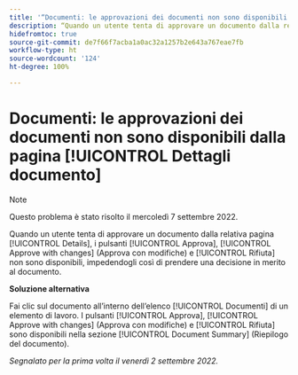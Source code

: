 ```yaml
---
title: '“Documenti: le approvazioni dei documenti non sono disponibili dalla pagina Dettagli documento”'
description: “Quando un utente tenta di approvare un documento dalla relativa pagina Dettagli, i pulsanti [!UICONTROL Approva], [!UICONTROL Approve with changes] (Approva con modifiche) e [!UICONTROL Rifiuta] non sono disponibili, impedendogli così di prendere una decisione in merito al documento”.
hidefromtoc: true
source-git-commit: de7f66f7acba1a0ac32a1257b2e643a767eae7fb
workflow-type: ht
source-wordcount: '124'
ht-degree: 100%

---
```



# Documenti: le approvazioni dei documenti non sono disponibili dalla pagina [!UICONTROL Dettagli documento]

>[!NOTE]
>
>Questo problema è stato risolto il mercoledì 7 settembre 2022.

Quando un utente tenta di approvare un documento dalla relativa pagina [!UICONTROL Details], i pulsanti [!UICONTROL Approva], [!UICONTROL Approve with changes] (Approva con modifiche) e [!UICONTROL Rifiuta] non sono disponibili, impedendogli così di prendere una decisione in merito al documento.

**Soluzione alternativa**

Fai clic sul documento all’interno dell’elenco [!UICONTROL Documenti] di un elemento di lavoro. I pulsanti [!UICONTROL Approva], [!UICONTROL Approve with changes] (Approva con modifiche) e [!UICONTROL Rifiuta] sono disponibili nella sezione [!UICONTROL Document Summary] (Riepilogo del documento).

_Segnalato per la prima volta il venerdì 2 settembre 2022._

